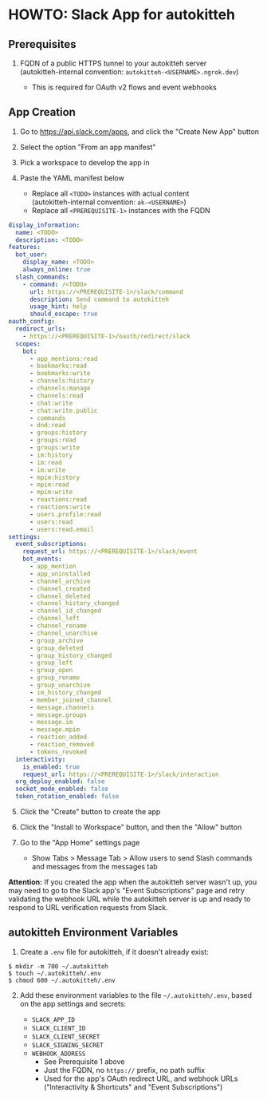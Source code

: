 # HOWTO: Slack App for autokitteh

## Prerequisites

1. FQDN of a public HTTPS tunnel to your autokitteh server \
   (autokitteh-internal convention: `autokitteh-<USERNAME>.ngrok.dev`)

   - This is required for OAuth v2 flows and event webhooks

## App Creation

1. Go to <https://api.slack.com/apps>, and click the "Create New App" button

2. Select the option "From an app manifest"

3. Pick a workspace to develop the app in

4. Paste the YAML manifest below
   - Replace all `<TODO>` instances with actual content \
     (autokitteh-internal convention: `ak-<USERNAME>`)
   - Replace all `<PREREQUISITE-1>` instances with the FQDN

```yaml
display_information:
  name: <TODO>
  description: <TODO>
features:
  bot_user:
    display_name: <TODO>
    always_online: true
  slash_commands:
    - command: /<TODO>
      url: https://<PREREQUISITE-1>/slack/command
      description: Send command to autokitteh
      usage_hint: help
      should_escape: true
oauth_config:
  redirect_urls:
    - https://<PREREQUISITE-1>/oauth/redirect/slack
  scopes:
    bot:
      - app_mentions:read
      - bookmarks:read
      - bookmarks:write
      - channels:history
      - channels:manage
      - channels:read
      - chat:write
      - chat:write.public
      - commands
      - dnd:read
      - groups:history
      - groups:read
      - groups:write
      - im:history
      - im:read
      - im:write
      - mpim:history
      - mpim:read
      - mpim:write
      - reactions:read
      - reactions:write
      - users.profile:read
      - users:read
      - users:read.email
settings:
  event_subscriptions:
    request_url: https://<PREREQUISITE-1>/slack/event
    bot_events:
      - app_mention
      - app_uninstalled
      - channel_archive
      - channel_created
      - channel_deleted
      - channel_history_changed
      - channel_id_changed
      - channel_left
      - channel_rename
      - channel_unarchive
      - group_archive
      - group_deleted
      - group_history_changed
      - group_left
      - group_open
      - group_rename
      - group_unarchive
      - im_history_changed
      - member_joined_channel
      - message.channels
      - message.groups
      - message.im
      - message.mpim
      - reaction_added
      - reaction_removed
      - tokens_revoked
  interactivity:
    is_enabled: true
    request_url: https://<PREREQUISITE-1>/slack/interaction
  org_deploy_enabled: false
  socket_mode_enabled: false
  token_rotation_enabled: false
```

5. Click the "Create" button to create the app

6. Click the "Install to Workspace" button, and then the "Allow" button

7. Go to the "App Home" settings page

   - Show Tabs > Message Tab > Allow users to send Slash commands and messages
     from the messages tab

**Attention:** If you created the app when the autokitteh server wasn't up,
you may need to go to the Slack app's "Event Subscriptions" page and retry
validating the webhook URL while the autokitteh server is up and ready to
respond to URL verification requests from Slack.

## autokitteh Environment Variables

1. Create a `.env` file for autokitteh, if it doesn't already exist:

```shell
$ mkdir -m 700 ~/.autokitteh
$ touch ~/.autokitteh/.env
$ chmod 600 ~/.autokitteh/.env
```

2. Add these environment variables to the file `~/.autokitteh/.env`,
   based on the app settings and secrets:

   - `SLACK_APP_ID`
   - `SLACK_CLIENT_ID`
   - `SLACK_CLIENT_SECRET`
   - `SLACK_SIGNING_SECRET`
   - `WEBHOOK_ADDRESS`
     - See Prerequisite 1 above
     - Just the FQDN, no `https://` prefix, no path suffix
     - Used for the app's OAuth redirect URL, and webhook URLs
       ("Interactivity & Shortcuts" and "Event Subscriptions")

